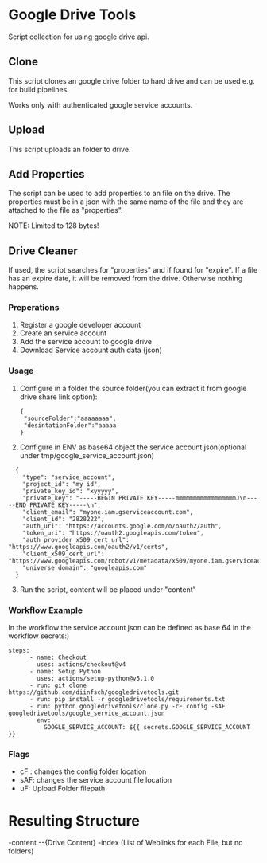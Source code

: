 # Google Drive Tools

Script collection for using google drive api.

## Clone

This script clones an google drive folder to hard drive and can be used e.g. for build pipelines. 

Works only with authenticated google service accounts.

## Upload

This script uploads an folder to drive.

## Add Properties

The script can be used to add properties to an file on the drive. The properties must be in a json with the same name of the file and they are attached to the file as "properties". 

NOTE: Limited to 128 bytes!

## Drive Cleaner

If used, the script searches for "properties" and if found for "expire". If a file has an expire date, it will be removed from the drive. Otherwise nothing happens.

### Preperations

1. Register a google developer account
2. Create an service account
3. Add the service account to google drive
4. Download Service account auth data (json)

### Usage

1. Configure in a folder the source folder(you can extract it from google drive share link option):
   ```
   {
    "sourceFolder":"aaaaaaaa",
    "desintationFolder":"aaaaa
   }
   ```
2. Configure in ENV as base64 object the service account json(optional under tmp/google_service_account.json)
```
  {
    "type": "service_account",
    "project_id": "my id",
    "private_key_id": "xyyyyy",
    "private_key": "-----BEGIN PRIVATE KEY-----mmmmmmmmmmmmmmmmmJ\n-----END PRIVATE KEY-----\n",
    "client_email": "myone.iam.gserviceaccount.com",
    "client_id": "2828222",
    "auth_uri": "https://accounts.google.com/o/oauth2/auth",
    "token_uri": "https://oauth2.googleapis.com/token",
    "auth_provider_x509_cert_url": "https://www.googleapis.com/oauth2/v1/certs",
    "client_x509_cert_url": "https://www.googleapis.com/robot/v1/metadata/x509/myone.iam.gserviceaccount.com",
    "universe_domain": "googleapis.com"
  }
```
3. Run the script, content will be placed under "content"

### Workflow Example

In the workflow the service account json can be defined as base 64 in the workflow secrets:) 

```
steps:
      - name: Checkout
        uses: actions/checkout@v4
      - name: Setup Python
        uses: actions/setup-python@v5.1.0
      - run: git clone https://github.com/diinfsch/googledrivetools.git
      - run: pip install -r googledrivetools/requirements.txt
      - run: python googledrivetools/clone.py -cF config -sAF googledrivetools/google_service_account.json
        env:
          GOOGLE_SERVICE_ACCOUNT: ${{ secrets.GOOGLE_SERVICE_ACCOUNT }}
```

### Flags

- cF : changes the config folder location
- sAF: changes the service account file location
- uF: Upload Folder filepath

# Resulting Structure

-content
--{Drive Content}
-index (List of Weblinks for each File, but no folders)
